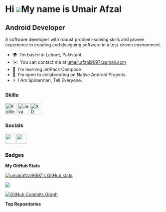 Hi ![](https://user-images.githubusercontent.com/18350557/176309783-0785949b-9127-417c-8b55-ab5a4333674e.gif)My name is Umair Afzal
===================================================================================================================================

Android Developer
-----------------

A software developer with robust problem-solving skills and proven experience in creating and designing software in a test-driven environment.

* 🌍  I'm based in Lahore, Pakistant
* ✉️  You can contact me at [umair.afzal9697@gmail.com](mailto:umair.afzal9697@gmail.com)
* 🧠  I'm learning JetPack Compose
* 🤝  I'm open to collaborating on Native Android Projects
* ⚡  I Am Spiderman, Tell Everyone.

### Skills


<p align="left">
<a href="https://kotlinlang.org/" target="_blank" rel="noreferrer"><img src="https://raw.githubusercontent.com/danielcranney/readme-generator/main/public/icons/skills/kotlin-colored.svg" width="36" height="36" alt="Kotlin" /></a>
<a href="https://www.oracle.com/java/" target="_blank" rel="noreferrer"><img src="https://raw.githubusercontent.com/danielcranney/readme-generator/main/public/icons/skills/java-colored.svg" width="36" height="36" alt="Java" /></a>
<a href="https://www.adobe.com/uk/products/xd.html" target="_blank" rel="noreferrer"><img src="https://raw.githubusercontent.com/danielcranney/readme-generator/main/public/icons/skills/xd-colored.svg" width="36" height="36" alt="XD" /></a>
</p>


### Socials

<p align="left"> <a href="https://www.github.com/umairafzal9697" target="_blank" rel="noreferrer"><img src="https://raw.githubusercontent.com/danielcranney/readme-generator/main/public/icons/socials/github.svg" width="32" height="32" /></a> <a href="https://www.linkedin.com/in/umair-afzal-823b91200" target="_blank" rel="noreferrer"><img src="https://raw.githubusercontent.com/danielcranney/readme-generator/main/public/icons/socials/linkedin.svg" width="32" height="32" /></a></p>

### Badges

<b>My GitHub Stats</b>

<a href="http://www.github.com/umairafzal9697"><img src="https://github-readme-stats.vercel.app/api?username=umairafzal9697&show_icons=true&hide=&title_color=ef4444&text_color=ffffff&icon_color=0891b2&bg_color=1c1917&hide_border=true&show_icons=true" alt="umairafzal9697's GitHub stats" /></a>

<a href="http://www.github.com/umairafzal9697"><img src="https://github-readme-streak-stats.herokuapp.com/?user=umairafzal9697&stroke=ffffff&background=1c1917&ring=ef4444&fire=ef4444&currStreakNum=ffffff&currStreakLabel=ef4444&sideNums=ffffff&sideLabels=ffffff&dates=ffffff&hide_border=true" /></a>

<a href="http://www.github.com/umairafzal9697"><img src="https://github-readme-activity-graph.cyclic.app/graph?username=umairafzal9697&bg_color=1c1917&color=ffffff&line=0891b2&point=ffffff&area_color=1c1917&area=true&hide_border=true&custom_title=GitHub%20Commits%20Graph" alt="GitHub Commits Graph" /></a>

<b>Top Repositories</b>

<div width="100%" align="center"></div><br /><br /><br /><br /><br /><br /><br />
